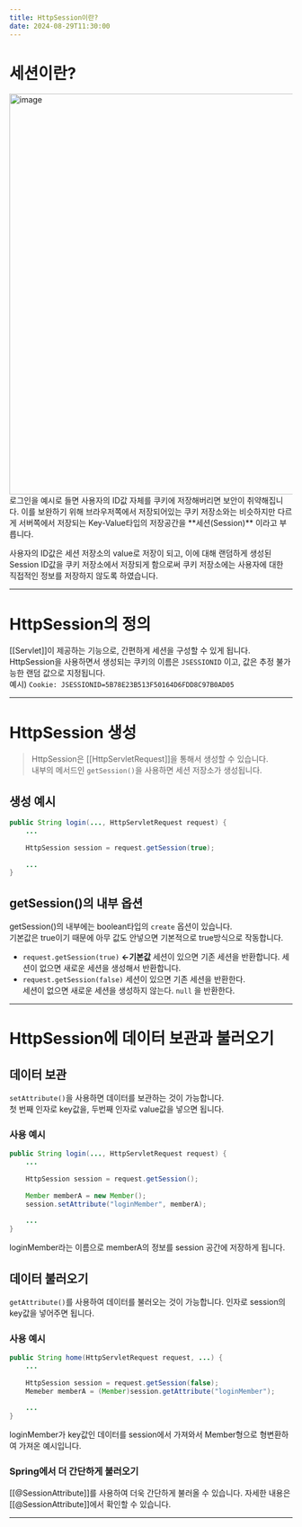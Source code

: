 ```yaml
---
title: HttpSession이란?
date: 2024-08-29T11:30:00
---
```


# 세션이란?

<img width="713" alt="image" src="https://gist.github.com/user-attachments/assets/c91fdd1b-832a-4da4-8bce-bfaaf91c1f57">
로그인을 예시로 들면 사용자의 ID값 자체를 쿠키에 저장해버리면 보안이 취약해집니다.
이를 보완하기 위해 브라우저쪽에서 저장되어있는 쿠키 저장소와는 비슷하지만 다르게 서버쪽에서 저장되는 Key-Value타입의 저장공간을 **세션(Session)** 이라고 부릅니다.

사용자의 ID값은 세션 저장소의 value로 저장이 되고, 이에 대해 랜덤하게 생성된 Session ID값을 쿠키 저장소에서 저장되게 함으로써 쿠키 저장소에는 사용자에 대한 직접적인 정보를 저장하지 않도록 하였습니다.

---
# HttpSession의 정의

[[Servlet]]이 제공하는 기능으로, 간편하게 세션을 구성할 수 있게 됩니다.<br>HttpSession을 사용하면서 생성되는 쿠키의 이름은 `JSESSIONID` 이고, 값은 추정 불가능한 랜덤 값으로 지정됩니다.<br>예시) `Cookie: JSESSIONID=5B78E23B513F50164D6FDD8C97B0AD05`

---

# HttpSession 생성

> HttpSession은 [[HttpServletRequest]]을 통해서 생성할 수 있습니다.<br>내부의 메서드인 `getSession()`을 사용하면 세션 저장소가 생성됩니다.

## 생성 예시

```java
public String login(..., HttpServletRequest request) {
	...
	
	HttpSession session = request.getSession(true);
	
	...
}
```

## getSession()의 내부 옵션

getSession()의 내부에는 boolean타입의 `create` 옵션이 있습니다.<br>기본값은 true이기 때문에 아무 값도 안넣으면 기본적으로 true방식으로 작동합니다.

- `request.getSession(true)` **<-기본값**
	세션이 있으면 기존 세션을 반환합니다.
	세션이 없으면 새로운 세션을 생성해서 반환합니다. 
- `request.getSession(false)`
	세션이 있으면 기존 세션을 반환한다.  
	세션이 없으면 새로운 세션을 생성하지 않는다. `null` 을 반환한다.

---

# HttpSession에 데이터 보관과 불러오기

## 데이터 보관

`setAttribute()`을 사용하면 데이터를 보관하는 것이 가능합니다.<br>첫 번째 인자로 key값을, 두번째 인자로 value값을 넣으면 됩니다.

### 사용 예시
```java
public String login(..., HttpServletRequest request) {
	...
	
	HttpSession session = request.getSession();
	
	Member memberA = new Member();
	session.setAttribute("loginMember", memberA);
	
	...
}
```
loginMember라는 이름으로 memberA의 정보를 session 공간에 저장하게 됩니다.

## 데이터 불러오기

`getAttribute()`를 사용하여 데이터를 불러오는 것이 가능합니다.
인자로 session의 key값을 넣어주면 됩니다.

### 사용 예시
```java
public String home(HttpServletRequest request, ...) {
	...
	
	HttpSession session = request.getSession(false);
	Memeber memberA = (Member)session.getAttribute("loginMember");
	
	...
}
```
loginMember가 key값인 데이터를 session에서 가져와서 Member형으로 형변환하여 가져온 예시입니다.

### Spring에서 더 간단하게 불러오기
[[@SessionAttribute]]를 사용하여 더욱 간단하게 불러올 수 있습니다.
자세한 내용은 [[@SessionAttribute]]에서 확인할 수 있습니다.

---
